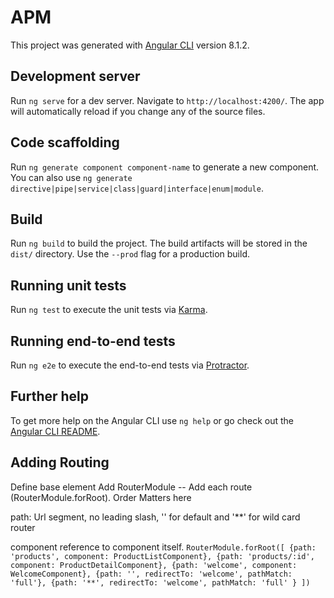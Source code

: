 # APM

This project was generated with [Angular CLI](https://github.com/angular/angular-cli) version 8.1.2.

## Development server

Run `ng serve` for a dev server. Navigate to `http://localhost:4200/`. The app will automatically reload if you change any of the source files.

## Code scaffolding

Run `ng generate component component-name` to generate a new component. You can also use `ng generate directive|pipe|service|class|guard|interface|enum|module`.

## Build

Run `ng build` to build the project. The build artifacts will be stored in the `dist/` directory. Use the `--prod` flag for a production build.

## Running unit tests

Run `ng test` to execute the unit tests via [Karma](https://karma-runner.github.io).

## Running end-to-end tests

Run `ng e2e` to execute the end-to-end tests via [Protractor](http://www.protractortest.org/).

## Further help

To get more help on the Angular CLI use `ng help` or go check out the [Angular CLI README](https://github.com/angular/angular-cli/blob/master/README.md).


## Adding Routing

Define base element
Add RouterModule
 -- Add each route (RouterModule.forRoot). Order Matters here

 path: Url segment, no leading slash, '' for default and 
'**' for wild card router

component  reference to component itself.
`
  RouterModule.forRoot([
      {path: 'products', component: ProductListComponent},
      {path: 'products/:id', component: ProductDetailComponent},
      {path: 'welcome', component: WelcomeComponent},
      {path: '', redirectTo: 'welcome', pathMatch: 'full'},
      {path: '**', redirectTo: 'welcome', pathMatch: 'full' }
    ])
  `
